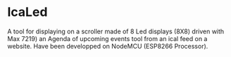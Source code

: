 # IcaLed
A tool for displaying on a scroller made of 8 Led displays (8X8) driven with Max 7219) an Agenda of upcoming events tool from an ical feed on a website. Have been developped on NodeMCU (ESP8266 Processor).
